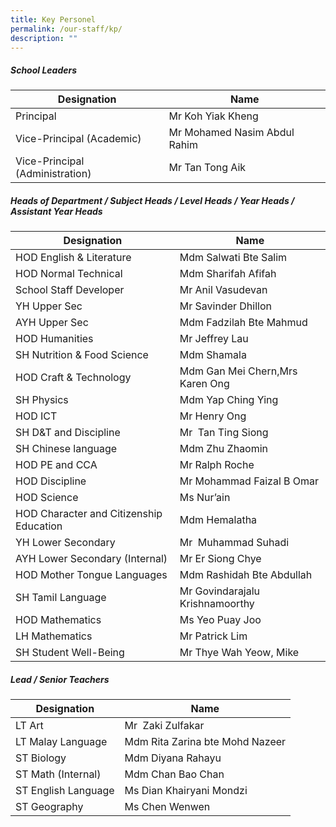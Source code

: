 ```yaml
---
title: Key Personel
permalink: /our-staff/kp/
description: ""
---
```


##### School Leaders

| **Designation** | **Name**|
| -------- | -------- |
|Principal|Mr Koh Yiak Kheng|
|Vice-Principal (Academic)|Mr Mohamed Nasim Abdul Rahim|
|Vice-Principal (Administration)|Mr Tan Tong Aik|


##### Heads of Department / Subject Heads / Level Heads / Year Heads / Assistant Year Heads

| **Designation** | **Name**|
| -------- | -------- |
|HOD English & Literature|Mdm Salwati Bte Salim|
|HOD Normal Technical|Mdm Sharifah Afifah|
|School Staff Developer|Mr Anil Vasudevan|
|YH Upper Sec|Mr Savinder Dhillon|
|AYH Upper Sec|Mdm Fadzilah Bte Mahmud|
|HOD Humanities|Mr Jeffrey Lau|
|SH Nutrition & Food Science|Mdm Shamala|
|HOD Craft & Technology|Mdm Gan Mei Chern,Mrs Karen Ong|
|SH Physics|Mdm Yap Ching Ying|
|HOD ICT|Mr Henry Ong|
|SH D&T and Discipline|Mr  Tan Ting Siong|
|SH Chinese language|Mdm Zhu Zhaomin|
|HOD PE and CCA|Mr Ralph Roche|
|HOD Discipline|Mr Mohammad Faizal B Omar|
|HOD Science|Ms Nur’ain|
|HOD Character and Citizenship Education|Mdm Hemalatha|
|YH Lower Secondary|Mr  Muhammad Suhadi|
|AYH Lower Secondary (Internal)|Mr Er Siong Chye|
|HOD Mother Tongue Languages|Mdm Rashidah Bte Abdullah|
|SH Tamil Language|Mr Govindarajalu Krishnamoorthy|
|HOD Mathematics|Ms Yeo Puay Joo|
|LH Mathematics|Mr Patrick Lim|
|SH Student Well-Being|Mr Thye Wah Yeow, Mike|

##### Lead / Senior Teachers
| **Designation** | **Name**|
| -------- | -------- |
|LT Art|Mr  Zaki Zulfakar|
|LT Malay Language|Mdm Rita Zarina bte Mohd Nazeer|
|ST Biology|Mdm Diyana Rahayu|
|ST Math (Internal)|Mdm Chan Bao Chan|
|ST English Language|Ms Dian Khairyani Mondzi|
|ST Geography|Ms Chen Wenwen|
